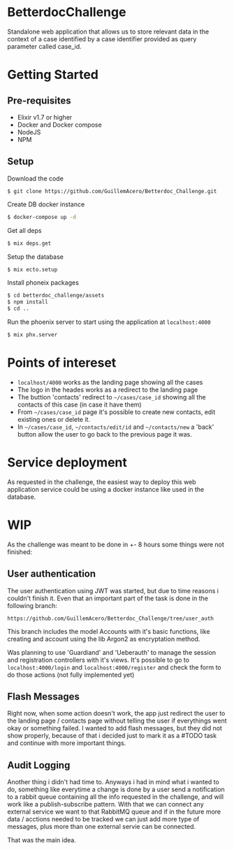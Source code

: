 # BetterdocChallenge

Standalone web application that allows us to store relevant data in the context of a case identified by a
case identifier provided as query parameter called case_id.

# Getting Started
## Pre-requisites

  * Elixir v1.7 or higher
  * Docker and Docker compose
  * NodeJS
  * NPM

## Setup

Download the code

```
$ git clone https://github.com/GuillemAcero/Betterdoc_Challenge.git
```
Create DB docker instance
```bash
$ docker-compose up -d
```
Get all deps
```bash
$ mix deps.get
```
Setup the database
```bash
$ mix ecto.setup
```
Install phoneix packages
```bash
$ cd betterdoc_challenge/assets
$ npm install
$ cd ..
```
Run the phoenix server to start using the application at `localhost:4000`
```bash
$ mix phx.server
```

# Points of intereset

* `localhost/4000` works as the landing page showing all the cases
* The logo in the heades works as a redirect to the landing page
* The buttion 'contacts' redirect to `~/cases/case_id` showing all the contacts of this case (in case it have them)
* From `~/cases/case_id` page it's possible to create new contacts, edit existing ones or delete it.
* In `~/cases/case_id`, `~/contacts/edit/id` and `~/contacts/new` a 'back' button allow the user to go back to the previous page it was.

# Service deployment
As requested in the challenge, the easiest way to deploy this web application service could be using a docker instance like used in the database.

# WIP
As the challenge was meant to be done in +- 8 hours some things were not finished:

## User authentication
The user authentication using JWT was started, but due to time reasons i couldn't finish it. 
Even that an important part of the task is done in the following branch: 

`https://github.com/GuillemAcero/Betterdoc_Challenge/tree/user_auth`

This branch includes the model Accounts with it's basic functions, like creating and account using the lib Argon2 as encryptation method. 

Was planning to use 'Guardiand' and 'Ueberauth' to manage the session and registration controllers with it's views. It's possible to go to `localhost:4000/login` and `localhost:4000/register` and check the form to do those actions (not fully implemented yet)

## Flash Messages
Right now, when some action doesn't work, the app just redirect the user to the  landing page / contacts page  without telling the user if everythings went okay or something failed. I wanted to add flash messages, but they did not show properly, because of that i decided just to mark it as a #TODO task and continue with more important things.

## Audit Logging
Another thing i didn't had time to. Anyways i had in mind what i wanted to do, something like everytime a change is done by a user send a notification to a rabbit queue containing all the info requested in the challenge, and will work like a publish-subscribe pattern.
With that we can connect any external service we want to that RabbitMQ queue and if in the future more data / acctions needed to be tracked we can just add more type of messages, plus more than one external servie can be connected.

That was the main idea.


